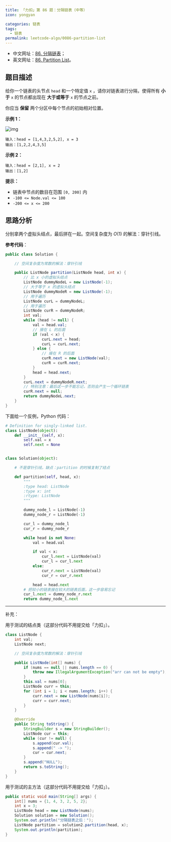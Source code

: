 ```yaml
---
title: 「力扣」第 86 题：分隔链表（中等）
icon: yongyan

categories: 链表
tags:
  - 链表
permalink: leetcode-algo/0086-partition-list
---
```


+ 中文网址：[86. 分隔链表](https://leetcode-cn.com/problems/partition-list/description/)；
+ 英文网址：[86. Partition List](https://leetcode.com/problems/partition-list/description/)。

## 题目描述

给你一个链表的头节点 `head` 和一个特定值 `x` ，请你对链表进行分隔，使得所有 **小于** `x` 的节点都出现在 **大于或等于** `x` 的节点之前。

你应当 **保留** 两个分区中每个节点的初始相对位置。

**示例 1：**

![img](https://assets.leetcode.com/uploads/2021/01/04/partition.jpg)

```
输入：head = [1,4,3,2,5,2], x = 3
输出：[1,2,2,4,3,5]
```

**示例 2：**

```
输入：head = [2,1], x = 2
输出：[1,2]
```

**提示：**

- 链表中节点的数目在范围 `[0, 200]` 内
- `-100 <= Node.val <= 100`
- `-200 <= x <= 200`

## 思路分析

分别拿两个虚拟头结点，最后拼在一起。空间复杂度为 $O(1)$ 的解法：穿针引线。

**参考代码**：

```java
public class Solution {

    // 空间复杂度为常数的解法：穿针引线

    public ListNode partition(ListNode head, int x) {
        // 比 x 小的虚拟头结点
        ListNode dummyNodeL = new ListNode(-1);
        // 大于等于 x 的虚拟头结点
        ListNode dummyNodeR = new ListNode(-1);
        // 用于遍历
        ListNode curL = dummyNodeL;
        // 用于遍历
        ListNode curR = dummyNodeR;
        int val;
        while (head != null) {
            val = head.val;
            // 接在 L 的后面
            if (val < x) {
                curL.next = head;
                curL = curL.next;
            } else {
                // 接在 R 的后面
                curR.next = new ListNode(val);
                curR = curR.next;
            }
            head = head.next;
        }
        curL.next = dummyNodeR.next;
        // 特别注意：最后这一步不能忘记，否则会产生一个循环链表
        curR.next = null;
        return dummyNodeL.next;
    }
}
```

下面给一个反例，Python 代码：

```python
# Definition for singly-linked list.
class ListNode(object):
    def __init__(self, x):
        self.val = x
        self.next = None


class Solution(object):

    # 不是穿针引线，缺点：partition 的时候复制了结点

    def partition(self, head, x):
        """
        :type head: ListNode
        :type x: int
        :rtype: ListNode
        """

        dummy_node_l = ListNode(-1)
        dummy_node_r = ListNode(-1)

        cur_l = dummy_node_l
        cur_r = dummy_node_r

        while head is not None:
            val = head.val

            if val < x:
                cur_l.next = ListNode(val)
                cur_l = cur_l.next
            else:
                cur_r.next = ListNode(val)
                cur_r = cur_r.next

            head = head.next
        # 把较小的链表接在较大的链表后面，这一步容易忘记
        cur_l.next = dummy_node_r.next
        return dummy_node_l.next
```


---

补充：

用于测试的结点类（这部分代码不用提交给「力扣」）。

```java
class ListNode {
    int val;
    ListNode next;

    // 空间复杂度为常数的解法：穿针引线

    public ListNode(int[] nums) {
        if (nums == null || nums.length == 0) {
            throw new IllegalArgumentException("arr can not be empty");
        }
        this.val = nums[0];
        ListNode curr = this;
        for (int i = 1; i < nums.length; i++) {
            curr.next = new ListNode(nums[i]);
            curr = curr.next;
        }
    }

    @Override
    public String toString() {
        StringBuilder s = new StringBuilder();
        ListNode cur = this;
        while (cur != null) {
            s.append(cur.val);
            s.append(" -> ");
            cur = cur.next;
        }
        s.append("NULL");
        return s.toString();
    }
}
```


用于测试的主方法（这部分代码不用提交给「力扣」）。

```java
public static void main(String[] args) {
    int[] nums = {1, 4, 3, 2, 5, 2};
    int x = 3;
    ListNode head = new ListNode(nums);
    Solution solution = new Solution();
    System.out.println("分隔链表之后：");
    ListNode partition = solution2.partition(head, x);
    System.out.println(partition);
}
```
